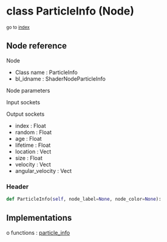 # class ParticleInfo (Node)

<sub>go to [index](/docs/index.md)</sub>

## Node reference

Node
 - Class name : ParticleInfo
 - bl_idname : ShaderNodeParticleInfo

Node parameters

Input sockets

Output sockets
 - index : Float
 - random : Float
 - age : Float
 - lifetime : Float
 - location : Vect
 - size : Float
 - velocity : Vect
 - angular_velocity : Vect

### Header

``` python
def ParticleInfo(self, node_label=None, node_color=None):
```

## Implementations

o functions : [particle_info](/docs/Shader_classes/particle_info.md)

